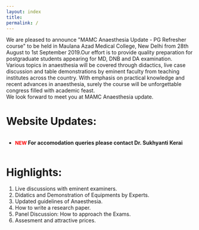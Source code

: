 ```yaml
---
layout: index
title: 
permalink: /
---
```



We are pleased to announce "MAMC Anaesthesia Update - PG Refresher course" to be held in Maulana Azad Medical College, New Delhi from 28th August to 1st September 2019.Our effort is to provide quality preparation for postgraduate students appearing for MD, DNB and DA examination.  
Various topics in anaesthesia will be covered through didactics, live case discussion and table demonstrations by eminent faculty from teaching institutes across the country. With emphasis on practical knowledge and recent advances in anaesthesia, surely the course will be unforgettable congress filled with academic feast.  
We look forward to meet you at MAMC Anaesthesia update.

# Website Updates:
<div style="overflow-y: scroll;">
<ul>
    <li><strong><font color="red" size="2">NEW </font>For accomodation queries please contact Dr. Sukhyanti Kerai</strong></li>
</ul>
</div>

# Highlights:
1. Live discussions with eminent examiners.
2. Didatics and Demonstration of Equipments by Experts.
3. Updated guidelines of Anaesthesia.
4. How to write a research paper.
5. Panel Discussion: How to approach the Exams.
6. Assesment and attractive prices.





